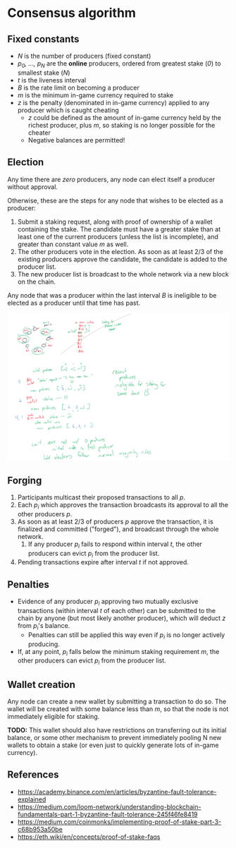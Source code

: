 # Consensus algorithm

## Fixed constants

* _N_ is the number of producers (fixed constant)
* _p<sub>0</sub>, ..., p<sub>N</sub>_ are the **online** producers, ordered from greatest stake (_0_) to smallest stake (_N_)
* _t_ is the liveness interval
* _B_ is the rate limit on becoming a producer
* _m_ is the minimum in-game currency required to stake
* _z_ is the penalty (denominated in in-game currency) applied to any producer which is caught cheating
	* _z_ could be defined as the amount of in-game currency held by the richest producer, plus _m_, so staking is no longer possible for the cheater
	* Negative balances are permitted!

## Election

Any time there are _zero_ producers, any node can elect itself a producer without approval.

Otherwise, these are the steps for any node that wishes to be elected as a producer:
1. Submit a staking request, along with proof of ownership of a wallet containing the stake. The candidate must have a greater stake than at least one of the current producers (unless the list is incomplete), and greater than constant value _m_ as well.
1. The other producers vote in the election. As soon as at least 2/3 of the existing producers approve the candidate, the candidate is added to the producer list.
1. The new producer list is broadcast to the whole network via a new block on the chain.

Any node that was a producer within the last interval _B_ is ineligible to be elected as a producer until that time has past.

![](election.svg)

## Forging

1. Participants multicast their proposed transactions to all _p_.
1. Each _p<sub>i</sub>_ which approves the transaction broadcasts its approval to all the other producers _p_.
1. As soon as at least 2/3 of producers _p_ approve the transaction, it is finalized and committed ("forged"), and broadcast through the whole network.
	1. If any producer _p<sub>i</sub>_ fails to respond within interval _t_, the other producers can evict _p<sub>i</sub>_ from the producer list.
1. Pending transactions expire after interval _t_ if not approved.

## Penalties

* Evidence of any producer _p<sub>i</sub>_ approving two mutually exclusive transactions (within interval _t_ of each other) can be submitted to the chain by anyone (but most likely another producer), which will deduct _z_ from _p<sub>i</sub>_'s balance.
	* Penalties can still be applied this way even if _p<sub>i</sub>_ is no longer actively producing.
* If, at any point, _p<sub>i</sub>_ falls below the minimum staking requirement _m_, the other producers can evict _p<sub>i</sub>_ from the producer list.

## Wallet creation

Any node can create a new wallet by submitting a transaction to do so. The wallet will be created with some balance less than _m_, so that the node is not immediately eligible for staking.

**TODO:** This wallet should also have restrictions on transferring out its initial balance, or some other mechanism to prevent immediately pooling N new wallets to obtain a stake (or even just to quickly generate lots of in-game currency).

## References

* https://academy.binance.com/en/articles/byzantine-fault-tolerance-explained
* https://medium.com/loom-network/understanding-blockchain-fundamentals-part-1-byzantine-fault-tolerance-245f46fe8419
* https://medium.com/coinmonks/implementing-proof-of-stake-part-3-c68b953a50be
* https://eth.wiki/en/concepts/proof-of-stake-faqs